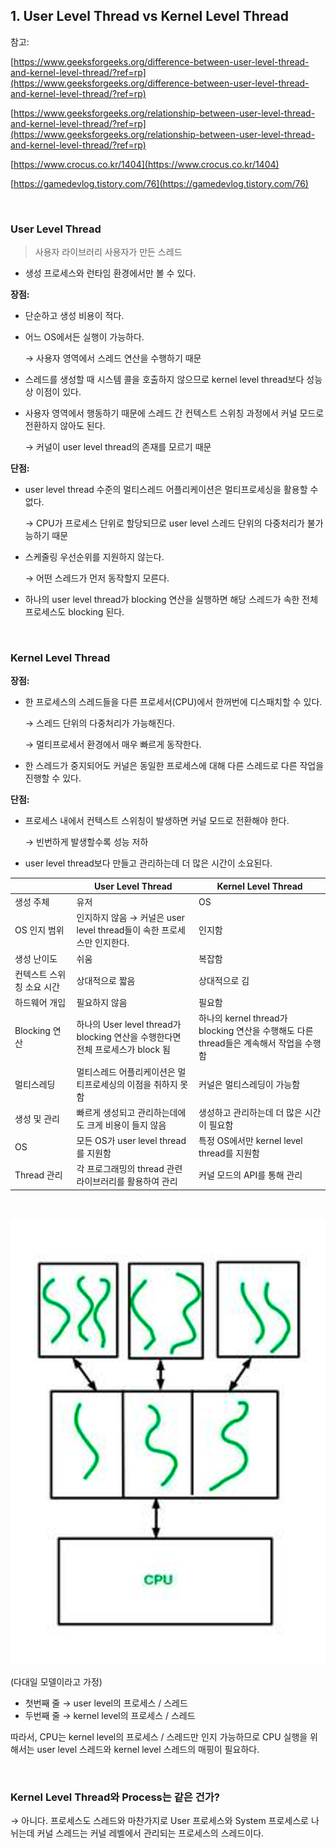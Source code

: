 ## 1. User Level Thread vs Kernel Level Thread

참고:

[https://www.geeksforgeeks.org/difference-between-user-level-thread-and-kernel-level-thread/?ref=rp](https://www.geeksforgeeks.org/difference-between-user-level-thread-and-kernel-level-thread/?ref=rp)

[https://www.geeksforgeeks.org/relationship-between-user-level-thread-and-kernel-level-thread/?ref=rp](https://www.geeksforgeeks.org/relationship-between-user-level-thread-and-kernel-level-thread/?ref=rp)

[https://www.crocus.co.kr/1404](https://www.crocus.co.kr/1404)

[https://gamedevlog.tistory.com/76](https://gamedevlog.tistory.com/76)

<br/>

### User Level Thread

> 사용자 라이브러리 사용자가 만든 스레드

- 생성 프로세스와 런타임 환경에서만 볼 수 있다.

**장점:**

- 단순하고 생성 비용이 적다.
- 어느 OS에서든 실행이 가능하다.

  → 사용자 영역에서 스레드 연산을 수행하기 때문

- 스레드를 생성할 때 시스템 콜을 호출하지 않으므로 kernel level thread보다 성능상 이점이 있다.
- 사용자 영역에서 행동하기 때문에 스레드 간 컨텍스트 스위칭 과정에서 커널 모드로 전환하지 않아도 된다.

  → 커널이 user level thread의 존재를 모르기 때문


**단점:**

- user level thread 수준의 멀티스레드 어플리케이션은 멀티프로세싱을 활용할 수 없다.

  → CPU가 프로세스 단위로 할당되므로 user level 스레드 단위의 다중처리가 불가능하기 때문

- 스케줄링 우선순위를 지원하지 않는다.

  → 어떤 스레드가 먼저 동작할지 모른다.

- 하나의 user level thread가 blocking 연산을 실행하면 해당 스레드가 속한 전체 프로세스도 blocking 된다.

<br/>

### Kernel Level Thread

**장점:**

- 한 프로세스의 스레드들을 다른 프로세서(CPU)에서 한꺼번에 디스패치할 수 있다.

  → 스레드 단위의 다중처리가 가능해진다.

  → 멀티프로세서 환경에서 매우 빠르게 동작한다.

- 한 스레드가 중지되어도 커널은 동일한 프로세스에 대해 다른 스레드로 다른 작업을 진행할 수 있다.

**단점:**

- 프로세스 내에서 컨텍스트 스위칭이 발생하면 커널 모드로 전환해야 한다.

  → 빈번하게 발생할수록 성능 저하

- user level thread보다 만들고 관리하는데 더 많은 시간이 소요된다.

|  | User Level Thread                                          | Kernel Level Thread |
| --- |------------------------------------------------------------| --- |
| 생성 주체 | 유저                                                         | OS |
| OS 인지 범위 | 인지하지 않음 → 커널은 user level thread들이 속한 프로세스만 인지한다.           | 인지함 |
| 생성 난이도 | 쉬움                                                         | 복잡함 |
| 컨텍스트 스위칭 소요 시간 | 상대적으로 짧음                                                   | 상대적으로 김 |
| 하드웨어 개입 | 필요하지 않음                                                    | 필요함 |
| Blocking 연산 | 하나의 User level thread가 blocking 연산을 수행한다면 전체 프로세스가 block 됨 | 하나의 kernel thread가 blocking 연산을 수행해도 다른 thread들은 계속해서 작업을 수행함 |
| 멀티스레딩 | 멀티스레드 어플리케이션은 멀티프로세싱의 이점을 취하지 못함                           | 커널은 멀티스레딩이 가능함 |
| 생성 및 관리 | 빠르게 생성되고 관리하는데에도 크게 비용이 들지 않음                              | 생성하고 관리하는데 더 많은 시간이 필요함 |
| OS | 모든 OS가 user level thread를 지원함                              | 특정 OS에서만 kernel level thread를 지원함 |
| Thread 관리 | 각 프로그래밍의 thread 관련 라이브러리를 활용하여 관리                          | 커널 모드의 API를 통해 관리 |

<br/>

![Untitled](./image/img_37.png)

(다대일 모델이라고 가정)

- 첫번째 줄 → user level의 프로세스 / 스레드
- 두번째 줄 → kernel level의 프로세스 / 스레드

따라서, CPU는 kernel level의 프로세스 / 스레드만 인지 가능하므로 CPU 실행을 위해서는 user level 스레드와 kernel level 스레드의 매핑이 필요하다.

<br/>

### Kernel Level Thread와 Process는 같은 건가?

→ 아니다. 프로세스도 스레드와 마찬가지로 User 프로세스와 System 프로세스로 나뉘는데 커널 스레드는 커널 레벨에서 관리되는 프로세스의 스레드이다.